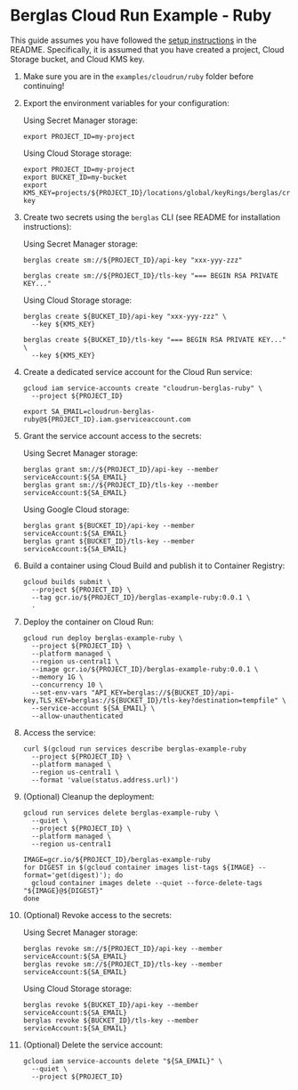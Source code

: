 # Berglas Cloud Run Example - Ruby

This guide assumes you have followed the [setup instructions][setup] in the
README. Specifically, it is assumed that you have created a project, Cloud
Storage bucket, and Cloud KMS key.

[setup]: https://github.com/GoogleCloudPlatform/berglas#setup

1. Make sure you are in the `examples/cloudrun/ruby` folder before
continuing!

1. Export the environment variables for your configuration:

    Using Secret Manager storage:

    ```text
    export PROJECT_ID=my-project
    ```

    Using Cloud Storage storage:

    ```text
    export PROJECT_ID=my-project
    export BUCKET_ID=my-bucket
    export KMS_KEY=projects/${PROJECT_ID}/locations/global/keyRings/berglas/cryptoKeys/berglas-key
    ```

1. Create two secrets using the `berglas` CLI (see README for installation
instructions):

    Using Secret Manager storage:

    ```text
    berglas create sm://${PROJECT_ID}/api-key "xxx-yyy-zzz"
    ```

    ```text
    berglas create sm://${PROJECT_ID}/tls-key "=== BEGIN RSA PRIVATE KEY..."
    ```

    Using Cloud Storage storage:

    ```text
    berglas create ${BUCKET_ID}/api-key "xxx-yyy-zzz" \
      --key ${KMS_KEY}
    ```

    ```text
    berglas create ${BUCKET_ID}/tls-key "=== BEGIN RSA PRIVATE KEY..." \
      --key ${KMS_KEY}
    ```

1. Create a dedicated service account for the Cloud Run service:

    ```text
    gcloud iam service-accounts create "cloudrun-berglas-ruby" \
      --project ${PROJECT_ID}
    ```

    ```text
    export SA_EMAIL=cloudrun-berglas-ruby@${PROJECT_ID}.iam.gserviceaccount.com
    ```

1. Grant the service account access to the secrets:

    Using Secret Manager storage:

    ```text
    berglas grant sm://${PROJECT_ID}/api-key --member serviceAccount:${SA_EMAIL}
    berglas grant sm://${PROJECT_ID}/tls-key --member serviceAccount:${SA_EMAIL}
    ```

    Using Google Cloud storage:

    ```text
    berglas grant ${BUCKET_ID}/api-key --member serviceAccount:${SA_EMAIL}
    berglas grant ${BUCKET_ID}/tls-key --member serviceAccount:${SA_EMAIL}
    ```

1. Build a container using Cloud Build and publish it to Container Registry:

    ```text
    gcloud builds submit \
      --project ${PROJECT_ID} \
      --tag gcr.io/${PROJECT_ID}/berglas-example-ruby:0.0.1 \
      .
    ```

1. Deploy the container on Cloud Run:

    ```text
    gcloud run deploy berglas-example-ruby \
      --project ${PROJECT_ID} \
      --platform managed \
      --region us-central1 \
      --image gcr.io/${PROJECT_ID}/berglas-example-ruby:0.0.1 \
      --memory 1G \
      --concurrency 10 \
      --set-env-vars "API_KEY=berglas://${BUCKET_ID}/api-key,TLS_KEY=berglas://${BUCKET_ID}/tls-key?destination=tempfile" \
      --service-account ${SA_EMAIL} \
      --allow-unauthenticated
    ```

1. Access the service:

    ```text
    curl $(gcloud run services describe berglas-example-ruby
      --project ${PROJECT_ID} \
      --platform managed \
      --region us-central1 \
      --format 'value(status.address.url)')
    ```

1. (Optional) Cleanup the deployment:

    ```text
    gcloud run services delete berglas-example-ruby \
      --quiet \
      --project ${PROJECT_ID} \
      --platform managed \
      --region us-central1
    ```

    ```text
    IMAGE=gcr.io/${PROJECT_ID}/berglas-example-ruby
    for DIGEST in $(gcloud container images list-tags ${IMAGE} --format='get(digest)'); do
      gcloud container images delete --quiet --force-delete-tags "${IMAGE}@${DIGEST}"
    done
    ```

1. (Optional) Revoke access to the secrets:

    Using Secret Manager storage:

    ```text
    berglas revoke sm://${PROJECT_ID}/api-key --member serviceAccount:${SA_EMAIL}
    berglas revoke sm://${PROJECT_ID}/tls-key --member serviceAccount:${SA_EMAIL}
    ```

    Using Cloud Storage storage:

    ```text
    berglas revoke ${BUCKET_ID}/api-key --member serviceAccount:${SA_EMAIL}
    berglas revoke ${BUCKET_ID}/tls-key --member serviceAccount:${SA_EMAIL}
    ```

1. (Optional) Delete the service account:

    ```text
    gcloud iam service-accounts delete "${SA_EMAIL}" \
      --quiet \
      --project ${PROJECT_ID}
    ```
